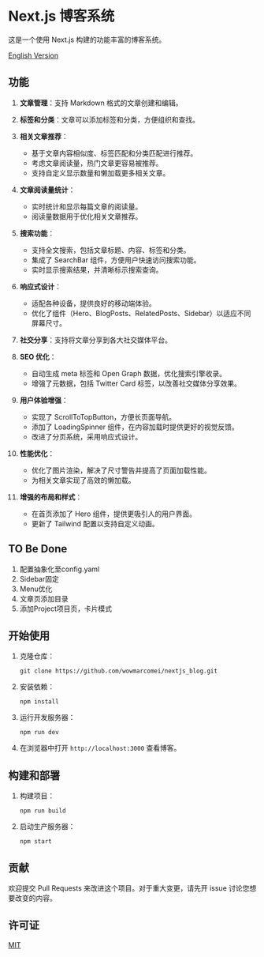 # Next.js 博客系统

这是一个使用 Next.js 构建的功能丰富的博客系统。

[English Version](./README_EN.md)

## 功能

1. **文章管理**：支持 Markdown 格式的文章创建和编辑。

2. **标签和分类**：文章可以添加标签和分类，方便组织和查找。

3. **相关文章推荐**：
   - 基于文章内容相似度、标签匹配和分类匹配进行推荐。
   - 考虑文章阅读量，热门文章更容易被推荐。
   - 支持自定义显示数量和懒加载更多相关文章。

4. **文章阅读量统计**：
   - 实时统计和显示每篇文章的阅读量。
   - 阅读量数据用于优化相关文章推荐。

5. **搜索功能**：
   - 支持全文搜索，包括文章标题、内容、标签和分类。
   - 集成了 SearchBar 组件，方便用户快速访问搜索功能。
   - 实时显示搜索结果，并清晰标示搜索查询。

6. **响应式设计**：
   - 适配各种设备，提供良好的移动端体验。
   - 优化了组件（Hero、BlogPosts、RelatedPosts、Sidebar）以适应不同屏幕尺寸。

7. **社交分享**：支持将文章分享到各大社交媒体平台。

8. **SEO 优化**：
   - 自动生成 meta 标签和 Open Graph 数据，优化搜索引擎收录。
   - 增强了元数据，包括 Twitter Card 标签，以改善社交媒体分享效果。

9. **用户体验增强**：
   - 实现了 ScrollToTopButton，方便长页面导航。
   - 添加了 LoadingSpinner 组件，在内容加载时提供更好的视觉反馈。
   - 改进了分页系统，采用响应式设计。

10. **性能优化**：
    - 优化了图片渲染，解决了尺寸警告并提高了页面加载性能。
    - 为相关文章实现了高效的懒加载。

11. **增强的布局和样式**：
    - 在首页添加了 Hero 组件，提供更吸引人的用户界面。
    - 更新了 Tailwind 配置以支持自定义动画。

## TO Be Done

1. 配置抽象化至config.yaml
2. Sidebar固定
3. Menu优化
4. 文章页添加目录
5. 添加Project项目页，卡片模式

## 开始使用

1. 克隆仓库：
   ```
   git clone https://github.com/wowmarcomei/nextjs_blog.git
   ```

2. 安装依赖：
   ```
   npm install
   ```

3. 运行开发服务器：
   ```
   npm run dev
   ```

4. 在浏览器中打开 `http://localhost:3000` 查看博客。

## 构建和部署

1. 构建项目：
   ```
   npm run build
   ```

2. 启动生产服务器：
   ```
   npm start
   ```

## 贡献

欢迎提交 Pull Requests 来改进这个项目。对于重大变更，请先开 issue 讨论您想要改变的内容。

## 许可证

[MIT](https://choosealicense.com/licenses/mit/)
